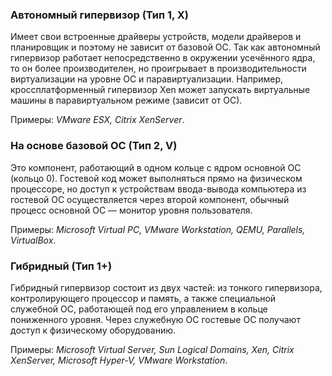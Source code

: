 ### Автономный гипервизор (Тип 1, X)
Имеет свои встроенные драйверы устройств, модели драйверов и планировщик и поэтому не зависит от базовой ОС. Так как автономный гипервизор работает непосредственно в окружении усечённого ядра, то он более производителен, но проигрывает в производительности виртуализации на уровне ОС и паравиртуализации. Например, кроссплатформенный гипервизор Xen может запускать виртуальные машины в паравиртуальном режиме (зависит от ОС).

Примеры: *VMware ESX, Citrix XenServer*.
### На основе базовой ОС (Тип 2, V)
Это компонент, работающий в одном кольце с ядром основной ОС (кольцо 0). Гостевой код может выполняться прямо на физическом процессоре, но доступ к устройствам ввода-вывода компьютера из гостевой ОС осуществляется через второй компонент, обычный процесс основной ОС — монитор уровня пользователя.

Примеры: *Microsoft Virtual PC, VMware Workstation, QEMU, Parallels, VirtualBox*.
### Гибридный (Тип 1+)
Гибридный гипервизор состоит из двух частей: из тонкого гипервизора, контролирующего процессор и память, а также специальной служебной ОС, работающей под его управлением в кольце пониженного уровня. Через служебную ОС гостевые ОС получают доступ к физическому оборудованию.

Примеры: *Microsoft Virtual Server, Sun Logical Domains, Xen, Citrix XenServer, Microsoft Hyper-V, VMware Workstation*.
